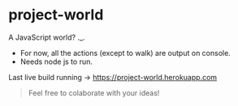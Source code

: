 # project-world
A JavaScript world? ._.

* For now, all the actions (except to walk) are output on console.
* Needs node js to run.

Last live build running -> https://project-world.herokuapp.com

> Feel free to colaborate with your ideas!
